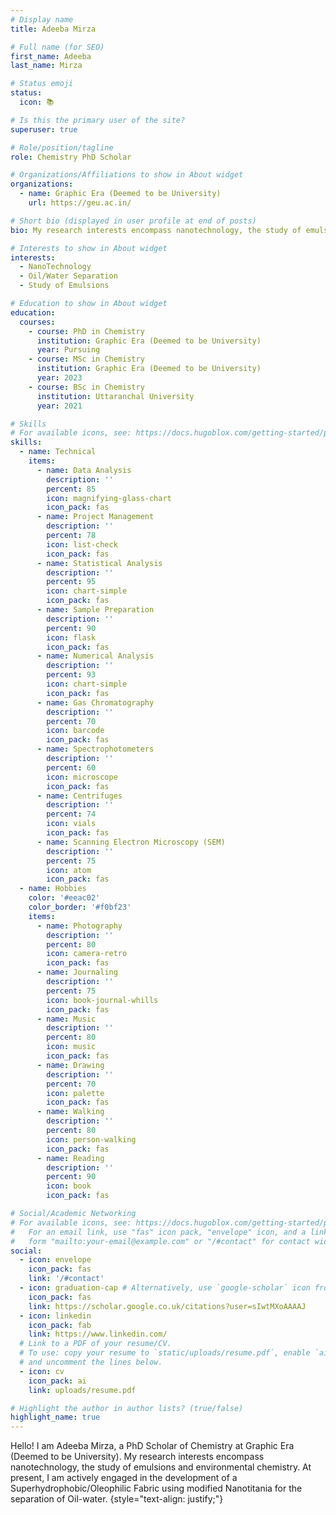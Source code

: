 ```yaml
---
# Display name
title: Adeeba Mirza

# Full name (for SEO)
first_name: Adeeba
last_name: Mirza

# Status emoji
status:
  icon: 📚

# Is this the primary user of the site?
superuser: true

# Role/position/tagline
role: Chemistry PhD Scholar

# Organizations/Affiliations to show in About widget
organizations:
  - name: Graphic Era (Deemed to be University)
    url: https://geu.ac.in/

# Short bio (displayed in user profile at end of posts)
bio: My research interests encompass nanotechnology, the study of emulsions and environmental chemistry.

# Interests to show in About widget
interests:
  - NanoTechnology
  - Oil/Water Separation
  - Study of Emulsions

# Education to show in About widget
education:
  courses:
    - course: PhD in Chemistry
      institution: Graphic Era (Deemed to be University)
      year: Pursuing
    - course: MSc in Chemistry
      institution: Graphic Era (Deemed to be University)
      year: 2023
    - course: BSc in Chemistry
      institution: Uttaranchal University
      year: 2021

# Skills
# For available icons, see: https://docs.hugoblox.com/getting-started/page-builder/#icons
skills:
  - name: Technical
    items:
      - name: Data Analysis 
        description: ''
        percent: 85
        icon: magnifying-glass-chart
        icon_pack: fas
      - name: Project Management
        description: ''
        percent: 78
        icon: list-check
        icon_pack: fas
      - name: Statistical Analysis 
        description: ''
        percent: 95
        icon: chart-simple
        icon_pack: fas
      - name: Sample Preparation
        description: ''
        percent: 90
        icon: flask
        icon_pack: fas
      - name: Numerical Analysis 
        description: ''
        percent: 93
        icon: chart-simple
        icon_pack: fas
      - name: Gas Chromatography
        description: ''
        percent: 70
        icon: barcode
        icon_pack: fas
      - name: Spectrophotometers
        description: ''
        percent: 60
        icon: microscope
        icon_pack: fas
      - name: Centrifuges
        description: ''
        percent: 74
        icon: vials
        icon_pack: fas
      - name: Scanning Electron Microscopy (SEM)
        description: ''
        percent: 75
        icon: atom
        icon_pack: fas
  - name: Hobbies
    color: '#eeac02'
    color_border: '#f0bf23'
    items:
      - name: Photography
        description: ''
        percent: 80
        icon: camera-retro
        icon_pack: fas
      - name: Journaling
        description: ''
        percent: 75
        icon: book-journal-whills
        icon_pack: fas
      - name: Music
        description: ''
        percent: 80
        icon: music
        icon_pack: fas
      - name: Drawing
        description: ''
        percent: 70
        icon: palette
        icon_pack: fas
      - name: Walking
        description: ''
        percent: 80
        icon: person-walking
        icon_pack: fas
      - name: Reading
        description: ''
        percent: 90
        icon: book
        icon_pack: fas

# Social/Academic Networking
# For available icons, see: https://docs.hugoblox.com/getting-started/page-builder/#icons
#   For an email link, use "fas" icon pack, "envelope" icon, and a link in the
#   form "mailto:your-email@example.com" or "/#contact" for contact widget.
social:
  - icon: envelope
    icon_pack: fas
    link: '/#contact'
  - icon: graduation-cap # Alternatively, use `google-scholar` icon from `ai` icon pack
    icon_pack: fas
    link: https://scholar.google.co.uk/citations?user=sIwtMXoAAAAJ
  - icon: linkedin
    icon_pack: fab
    link: https://www.linkedin.com/
  # Link to a PDF of your resume/CV.
  # To use: copy your resume to `static/uploads/resume.pdf`, enable `ai` icons in `params.yaml`,
  # and uncomment the lines below.
  - icon: cv
    icon_pack: ai
    link: uploads/resume.pdf

# Highlight the author in author lists? (true/false)
highlight_name: true
---
```


Hello! I am Adeeba Mirza, a PhD Scholar of Chemistry at Graphic Era (Deemed to be University). My research interests encompass nanotechnology, the study of emulsions and environmental chemistry. At present, I am actively engaged in the development of a Superhydrophobic/Oleophilic Fabric using modified Nanotitania for the separation of Oil-water.
{style="text-align: justify;"}
